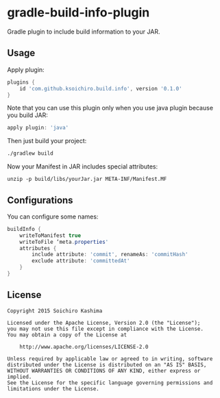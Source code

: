 # gradle-build-info-plugin

Gradle plugin to include build information to your JAR.

## Usage

Apply plugin:

```gradle
plugins {
    id 'com.github.ksoichiro.build.info', version '0.1.0'
}
```

Note that you can use this plugin only when you use java plugin because you build JAR:

```gradle
apply plugin: 'java'
```

Then just build your project:

```sh
./gradlew build
```

Now your Manifest in JAR includes special attributes:

```
unzip -p build/libs/yourJar.jar META-INF/Manifest.MF
```

## Configurations

You can configure some names:

```gradle
buildInfo {
    writeToManifest true
    writeToFile ‘meta.properties'
    attributes {
        include attribute: 'commit', renameAs: 'commitHash'
        exclude attribute: 'committedAt'
    }
}
```

## License

    Copyright 2015 Soichiro Kashima

    Licensed under the Apache License, Version 2.0 (the "License");
    you may not use this file except in compliance with the License.
    You may obtain a copy of the License at

        http://www.apache.org/licenses/LICENSE-2.0

    Unless required by applicable law or agreed to in writing, software
    distributed under the License is distributed on an "AS IS" BASIS,
    WITHOUT WARRANTIES OR CONDITIONS OF ANY KIND, either express or implied.
    See the License for the specific language governing permissions and
    limitations under the License.
